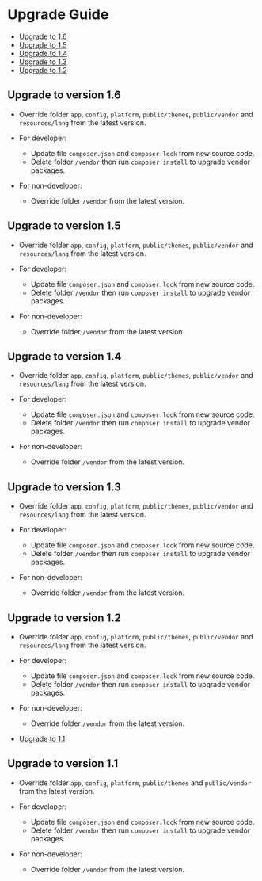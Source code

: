 # Upgrade Guide

- [Upgrade to 1.6](#version_1_6)
- [Upgrade to 1.5](#version_1_5)
- [Upgrade to 1.4](#version_1_4)
- [Upgrade to 1.3](#version_1_3)
- [Upgrade to 1.2](#version_1_2)

<a name="version_1_6"></a>
## Upgrade to version 1.6

- Override folder `app`, `config`, `platform`, `public/themes`, `public/vendor` and `resources/lang` from the latest version.

- For developer:
    - Update file `composer.json` and `composer.lock` from new source code.
    - Delete folder `/vendor` then run `composer install` to upgrade vendor packages.
    
- For non-developer:
    - Override folder `/vendor` from the latest version.
    
<a name="version_1_5"></a>
## Upgrade to version 1.5

- Override folder `app`, `config`, `platform`, `public/themes`, `public/vendor` and `resources/lang` from the latest version.

- For developer:
    - Update file `composer.json` and `composer.lock` from new source code.
    - Delete folder `/vendor` then run `composer install` to upgrade vendor packages.
    
- For non-developer:
    - Override folder `/vendor` from the latest version.
    
<a name="version_1_4"></a>
## Upgrade to version 1.4

- Override folder `app`, `config`, `platform`, `public/themes`, `public/vendor` and `resources/lang` from the latest version.

- For developer:
    - Update file `composer.json` and `composer.lock` from new source code.
    - Delete folder `/vendor` then run `composer install` to upgrade vendor packages.
    
- For non-developer:
    - Override folder `/vendor` from the latest version.
    
<a name="version_1_3"></a>
## Upgrade to version 1.3

- Override folder `app`, `config`, `platform`, `public/themes`, `public/vendor` and `resources/lang` from the latest version.

- For developer:
    - Update file `composer.json` and `composer.lock` from new source code.
    - Delete folder `/vendor` then run `composer install` to upgrade vendor packages.
    
- For non-developer:
    - Override folder `/vendor` from the latest version.
    
<a name="version_1_2"></a>
## Upgrade to version 1.2

- Override folder `app`, `config`, `platform`, `public/themes`, `public/vendor` and `resources/lang` from the latest version.

- For developer:
    - Update file `composer.json` and `composer.lock` from new source code.
    - Delete folder `/vendor` then run `composer install` to upgrade vendor packages.
    
- For non-developer:
    - Override folder `/vendor` from the latest version.
    
- [Upgrade to 1.1](#version_1_1)

<a name="version_1_1"></a>
## Upgrade to version 1.1

- Override folder `app`, `config`, `platform`, `public/themes` and `public/vendor` from the latest version.

- For developer:
    - Update file `composer.json` and `composer.lock` from new source code.
    - Delete folder `/vendor` then run `composer install` to upgrade vendor packages.
    
- For non-developer:
    - Override folder `/vendor` from the latest version.
